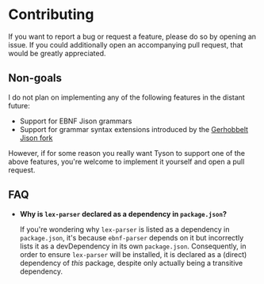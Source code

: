 # Contributing

If you want to report a bug or request a feature, please do so by opening an issue.
If you could additionally open an accompanying pull request, that would be greatly appreciated.

## Non-goals

I do not plan on implementing any of the following features in the distant future:

- Support for EBNF Jison grammars
- Support for grammar syntax extensions introduced by the [Gerhobbelt Jison fork](https://github.com/GerHobbelt/jison/)

However, if for some reason you really want Tyson to support one of the above features, you're welcome to implement it yourself and open a pull request.

## FAQ

- **Why is `lex-parser` declared as a dependency in `package.json`?**

  If you're wondering why `lex-parser` is listed as a dependency in `package.json`, it's because `ebnf-parser` depends on it but incorrectly lists it as a devDependency in its own `package.json`.
  Consequently, in order to ensure `lex-parser` will be installed, it is declared as a (direct) dependency of _this_ package, despite only actually being a transitive dependency.
